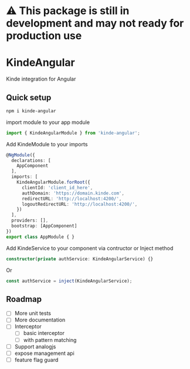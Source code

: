 # ⚠️ This package is still in development and may not ready for production use

# KindeAngular

Kinde integration for Angular

## Quick setup

```bash
npm i kinde-angular
```

import module to your app module
```typescript
import { KindeAngularModule } from 'kinde-angular';
```

Add KindeModule to your imports
```typescript
@NgModule({
  declarations: [
    AppComponent
  ],
  imports: [
    KindeAngularModule.forRoot({
      clientId: 'client_id_here',
      authDomain: 'https://domain.kinde.com',
      redirectURL: 'http://localhost:4200/',
      logoutRedirectURL: 'http://localhost:4200/',
    })
  ],
  providers: [],
  bootstrap: [AppComponent]
})
export class AppModule { }
```

Add KindeService to your component via contructor or Inject method
```typescript
constructor(private authService: KindeAngularService) {}
```
Or
```typescript
const authService = inject(KindeAngularService);
```

## Roadmap

- [ ] More unit tests
- [ ] More documentation
- [ ] Interceptor
  - [ ] basic interceptor
  - [ ] with pattern matching
- [ ] Support analogjs
- [ ] expose management api
- [ ] feature flag guard
